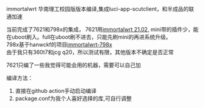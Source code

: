 immortalwrt 华南理工校园版版本编译,集成luci-app-scutclient，和半成品的联通加速

当前完成了7621和798x的集成，
7621用[immortalwrt 21.02](https://github.com/immortalwrt/immortalwrt/tree/openwrt-21.02),  mini带的插件少，能在uboot刷入。full在uboot刷不进去，只能先刷mini的再进系统升级。  
798x基于hanwckf的项目[immortalwrt-798x](https://github.com/hanwckf/immortalwrt-mt798x)    
由于我只有360t7和jcg q20，所以测试有限，其他版本不确定是否正常  

7621只编了一些我觉得可能会用的机器，需要可以自己加

编译方法：  
1. 直接在github action手动启动编译  
2. package.conf为我个人喜好选择的库,可自行调整 
